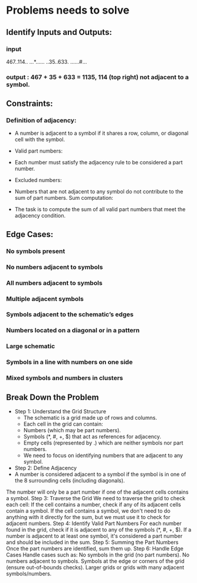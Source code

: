 # Problems needs to solve
## Identify Inputs and Outputs:
### input
467..114..
...*......
..35..633.
......#...
### output : 467 + 35 + 633 = 1135, 114 (top right) not adjacent to a symbol.

## Constraints:
### Definition of adjacency:

- A number is adjacent to a symbol if it shares a row, column, or diagonal cell with the symbol.
- Valid part numbers:

- Each number must satisfy the adjacency rule to be considered a part number.
- Excluded numbers:

- Numbers that are not adjacent to any symbol do not contribute to the sum of part numbers.
Sum computation:

- The task is to compute the sum of all valid part numbers that meet the adjacency condition.
## Edge Cases:
### No symbols present
### No numbers adjacent to symbols
### All numbers adjacent to symbols
### Multiple adjacent symbols
### Symbols adjacent to the schematic’s edges
### Numbers located on a diagonal or in a pattern
### Large schematic
### Symbols in a line with numbers on one side
### Mixed symbols and numbers in clusters

## Break Down the Problem
- Step 1: Understand the Grid Structure
    - The schematic is a grid made up of rows and columns.
    - Each cell in the grid can contain:
    - Numbers (which may be part numbers).
    - Symbols (*, #, +, $) that act as references for adjacency.
    - Empty cells (represented by .) which are neither symbols nor part numbers.
    - We need to focus on identifying numbers that are adjacent to any symbol.
- Step 2: Define Adjacency
- A number is considered adjacent to a symbol if the symbol is in one of the 8 surrounding cells (including diagonals).

The number will only be a part number if one of the adjacent cells contains a symbol.
Step 3: Traverse the Grid
We need to traverse the grid to check each cell:
If the cell contains a number, check if any of its adjacent cells contain a symbol.
If the cell contains a symbol, we don't need to do anything with it directly for the sum, but we must use it to check for adjacent numbers.
Step 4: Identify Valid Part Numbers
For each number found in the grid, check if it is adjacent to any of the symbols (*, #, +, $).
If a number is adjacent to at least one symbol, it's considered a part number and should be included in the sum.
Step 5: Summing the Part Numbers
Once the part numbers are identified, sum them up.
Step 6: Handle Edge Cases
Handle cases such as:
No symbols in the grid (no part numbers).
No numbers adjacent to symbols.
Symbols at the edge or corners of the grid (ensure out-of-bounds checks).
Larger grids or grids with many adjacent symbols/numbers.
